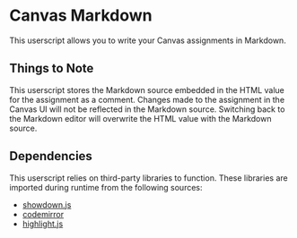 # Canvas Markdown
This userscript allows you to write your Canvas assignments in Markdown.

## Things to Note
This userscript stores the Markdown source embedded in the HTML value for the assignment as a comment.
Changes made to the assignment in the Canvas UI will not be reflected in the Markdown source.
Switching back to the Markdown editor will overwrite the HTML value with the Markdown source.

## Dependencies
This userscript relies on third-party libraries to function. These libraries are imported during runtime from the following sources:
- [showdown.js](https://cdn.jsdelivr.net/npm/showdown@2.1.0/dist/showdown.min.js)
- [codemirror](https://cdn.jsdelivr.net/gh/theusaf/canvas-markdown/lib/codemirror/codemirror.js)
- [highlight.js](https://cdn.jsdelivr.net/gh/theusaf/canvas-markdown/lib/highlight/es/highlight.js)
